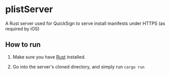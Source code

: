 # plistServer
A Rust server used for QuickSign to serve install manifests under HTTPS (as required by iOS)

## How to run
1. Make sure you have [Rust](https://www.rust-lang.org/tools/install) installed.

2. Go into the server's cloned directory, and simply run `cargo run`
